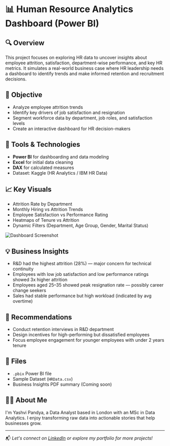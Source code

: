 # 📊 Human Resource Analytics Dashboard (Power BI)

## 🔍 Overview
This project focuses on exploring HR data to uncover insights about employee attrition, satisfaction, department-wise performance, and key HR metrics. It simulates a real-world business case where HR leadership needs a dashboard to identify trends and make informed retention and recruitment decisions.

## 🎯 Objective
- Analyze employee attrition trends
- Identify key drivers of job satisfaction and resignation
- Segment workforce data by department, job roles, and satisfaction levels
- Create an interactive dashboard for HR decision-makers

## 🧰 Tools & Technologies
- **Power BI** for dashboarding and data modeling
- **Excel** for initial data cleaning
- **DAX** for calculated measures
- Dataset: Kaggle (HR Analytics / IBM HR Data)

## 📈 Key Visuals
- Attrition Rate by Department
- Monthly Hiring vs Attrition Trends
- Employee Satisfaction vs Performance Rating
- Heatmaps of Tenure vs Attrition
- Dynamic Filters (Department, Age Group, Gender, Marital Status)

![Dashboard Screenshot](https://github.com/user-attachments/assets/298c2ea7-48cb-4a41-99c0-bda0eff9b2b5)

## 💡 Business Insights
- R&D had the highest attrition (28%) — major concern for technical continuity
- Employees with low job satisfaction and low performance ratings showed 3x higher attrition
- Employees aged 25–35 showed peak resignation rate — possibly career change seekers
- Sales had stable performance but high workload (indicated by avg overtime)

## 🧠 Recommendations
- Conduct retention interviews in R&D department
- Design incentives for high-performing but dissatisfied employees
- Focus employee engagement for younger employees with under 2 years tenure

## 📂 Files
- `.pbix` Power BI file
- Sample Dataset (`HRData.csv`)
- Business Insights PDF summary (Coming soon)

## 🙋‍♀️ About Me
I'm Yashvi Pandya, a Data Analyst based in London with an MSc in Data Analytics. I enjoy transforming raw data into actionable stories that help businesses grow.

---

📬 *Let's connect on [LinkedIn](https://www.linkedin.com/in/yashvipandya/) or explore my portfolio for more projects!*
